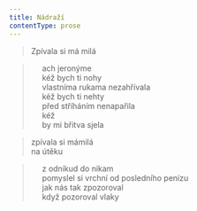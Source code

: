 ```yaml
---
title: Nádraží
contentType: prose
---
```


> Zpívala si má milá

>      ach jeronýme  
>      kéž bych ti nohy  
>      vlastníma rukama nezahřívala  
>      kéž bych ti nehty  
>      před stříháním nenapařila  
>      kéž  
>      by mi břitva sjela

> zpívala si mámilá  
> na útěku

>      z odnikud do nikam  
>      pomyslel si vrchní od posledního penízu  
>      jak nás tak zpozoroval  
>      když pozoroval vlaky
